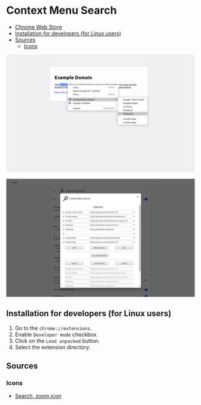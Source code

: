 # Context Menu Search

- [Chrome Web Store](https://chromewebstore.google.com/detail/idpcgabojogahgmhdgnjkmdliaeeofka)
- [Installation for developers (for Linux users)](#installation-for-developers-for-linux-users)
- [Sources](#sources)
    - [Icons](#icons)

![Context Menu Search - Example](img/screenshots/1280x800/example.png)

![Context Menu Search - Options](img/screenshots/1280x800/options.png)

## Installation for developers (for Linux users)

1. Go to the `chrome://extensions`.
2. Enable `Developer mode` checkbox.
3. Click on the `Load unpacked` button.
4. Select the extension directory.

## Sources

### Icons

- [Search, zoom icon](https://iconfinder.com/icons/171427/search_zoom_icon)
